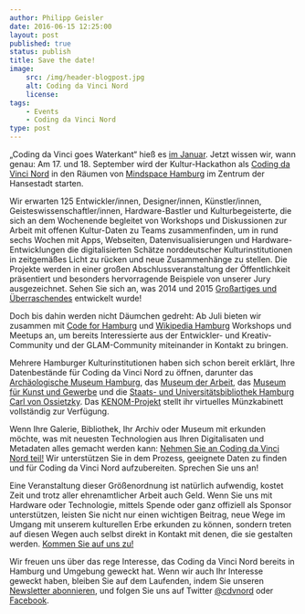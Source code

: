 ```yaml
---
author: Philipp Geisler
date: 2016-06-15 12:25:00
layout: post
published: true
status: publish
title: Save the date!
image:
    src: /img/header-blogpost.jpg
    alt: Coding da Vinci Nord
    license:
tags:
    - Events
    - Coding da Vinci Nord
type: post
---
```


„Coding da Vinci goes Waterkant“ hieß es [im Januar](http://codingdavinci.de/news/2016/01/21/coding-da-vinci-goes-waterkant.html). Jetzt wissen wir, wann genau: Am 17. und 18. September wird der Kultur-Hackathon als [Coding da Vinci Nord](http://codingdavinci.de/nord/) in den Räumen von [Mindspace Hamburg](http://mindspace.me/hamburg/) im Zentrum der Hansestadt starten.

Wir erwarten 125 Entwickler/innen, Designer/innen, Künstler/innen, Geisteswissenschaftler/innen, Hardware-Bastler und Kulturbegeisterte, die sich an dem Wochenende begleitet von Workshops und Diskussionen zur Arbeit mit offenen Kultur-Daten zu Teams zusammenfinden, um in rund sechs Wochen mit Apps, Webseiten, Datenvisualisierungen und Hardware-Entwicklungen die digitalisierten Schätze norddeutscher Kulturinstitutionen in zeitgemäßes Licht zu rücken und neue Zusammenhänge zu stellen. Die Projekte werden in einer großen Abschlussveranstaltung der Öffentlichkeit präsentiert und besonders hervorragende Beispiele von unserer Jury ausgezeichnet. Sehen Sie sich an, was 2014 und 2015 [Großartiges und Überraschendes](https://codingdavinci.de/projects/2015/bilder-der-revolte.html) entwickelt wurde!

Doch bis dahin werden nicht Däumchen gedreht: Ab Juli bieten wir zusammen mit [Code for Hamburg](http://codeforhamburg.org/) und [Wikipedia Hamburg](https://de.wikipedia.org/wiki/Wikipedia:Hamburg) Workshops und Meetups an, um bereits Interessierte aus der Entwickler- und Kreativ-Community und der GLAM-Community miteinander in Kontakt zu bringen.

Mehrere Hamburger Kulturinstitutionen haben sich schon bereit erklärt, Ihre Datenbestände für Coding da Vinci Nord zu öffnen, darunter das [Archäologische Museum Hamburg](http://www.amh.de/), das [Museum der Arbeit](http://www.museum-der-arbeit.de/), das [Museum für Kunst und Gewerbe](http://www.mkg-hamburg.de/) und die [Staats- und Universitätsbibliothek Hamburg Carl von Ossietzky](https://www.sub.uni-hamburg.de). Das [KENOM-Projekt](http://www.kenom.de/) stellt ihr virtuelles Münzkabinett vollständig zur Verfügung.

Wenn Ihre Galerie, Bibliothek, Ihr Archiv oder Museum mit erkunden möchte, was mit neuesten Technologien aus Ihren Digitalisaten und Metadaten alles gemacht werden kann: [Nehmen Sie an Coding da Vinci Nord teil!](https://codingdavinci.de/nord/#kulturinstitution) Wir unterstützen Sie in dem Prozess, geeignete Daten zu finden und für Coding da Vinci Nord aufzubereiten. Sprechen Sie uns an!

Eine Veranstaltung dieser Größenordnung ist natürlich aufwendig, kostet Zeit und trotz aller ehrenamtlicher Arbeit auch Geld. Wenn Sie uns mit Hardware oder Technologie, mittels Spende oder ganz offiziell als Sponsor unterstützen, leisten Sie nicht nur einen wichtigen Beitrag, neue Wege im Umgang mit unserem kulturellen Erbe erkunden zu können, sondern treten auf diesen Wegen auch selbst direkt in Kontakt mit denen, die sie gestalten werden. [Kommen Sie auf uns zu!](mailto:nord@codingdavinci.de)

Wir freuen uns über das rege Interesse, das Coding da Vinci Nord bereits in Hamburg und Umgebung geweckt hat. Wenn wir auch Ihr Interesse geweckt haben, bleiben Sie auf dem Laufenden, indem Sie unseren [Newsletter abonnieren](http://okfn.us5.list-manage.com/subscribe?u=929f1e07936386d34833e20d1&id=8c2939830d), und folgen Sie uns auf Twitter [@cdvnord](https://twitter.com/cdvnord) oder [Facebook](https://www.facebook.com/Coding-da-Vinci-839507489404377/).
